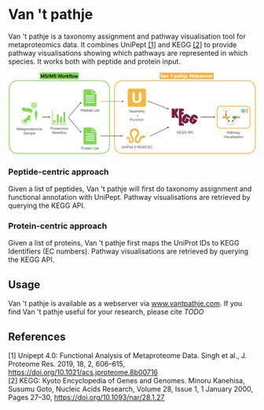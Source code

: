 # Van 't pathje
Van 't pathje is a taxonomy assignment and pathway visualisation tool for metaproteomics data. It combines UniPept [[1]](#1) and KEGG [[2]](#2) to provide pathway visualisations showing which pathways are represented in which species. It works both with peptide and protein input. 

![Workflow](/readme_images/workflow2.png) 

### Peptide-centric approach 
Given a list of peptides, Van 't pathje will first do taxonomy assignment and functional annotation with UniPept. Pathway visualisations are retrieved by querying the KEGG API.

### Protein-centric approach 
Given a list of proteins, Van 't pathje first maps the UniProt IDs to KEGG Identifiers (EC numbers). Pathway visualisations are retrieved by querying the KEGG API.

## Usage
Van 't pathje is available as a webserver via www.vantpathje.com.
If you find Van 't pathje useful for your research, please cite *TODO*

## References
<a id="1">[1]</a> 
Unipept 4.0: Functional Analysis of Metaproteome Data. Singh et al., J. Proteome Res. 2019, 18, 2, 606–615, https://doi.org/10.1021/acs.jproteome.8b00716 \
<a id="2">[2]</a> 
KEGG: Kyoto Encyclopedia of Genes and Genomes. Minoru Kanehisa, Susumu Goto, Nucleic Acids Research, Volume 28, Issue 1, 1 January 2000, Pages 27–30, https://doi.org/10.1093/nar/28.1.27
